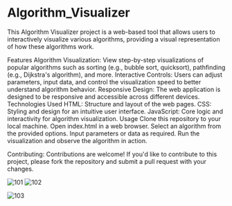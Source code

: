 # Algorithm_Visualizer

This Algorithm Visualizer project is a web-based tool that allows users to interactively visualize various algorithms, providing a visual representation of how these algorithms work.

Features
Algorithm Visualization: View step-by-step visualizations of popular algorithms such as sorting (e.g., bubble sort, quicksort), pathfinding (e.g., Dijkstra's algorithm), and more.
Interactive Controls: Users can adjust parameters, input data, and control the visualization speed to better understand algorithm behavior.
Responsive Design: The web application is designed to be responsive and accessible across different devices.
Technologies Used
HTML: Structure and layout of the web pages.
CSS: Styling and design for an intuitive user interface.
JavaScript: Core logic and interactivity for algorithm visualization.
Usage
Clone this repository to your local machine.
Open index.html in a web browser.
Select an algorithm from the provided options.
Input parameters or data as required.
Run the visualization and observe the algorithm in action.


Contributing:
Contributions are welcome! If you'd like to contribute to this project, please fork the repository and submit a pull request with your changes.

![101](https://github.com/Aashiparihar07/Algorithm_Visualizer/assets/115942226/7417f289-1a3c-41b0-b30b-43d8211287c6)
![102](https://github.com/Aashiparihar07/Algorithm_Visualizer/assets/115942226/b4c94aec-37bd-40f6-8691-9eb1c7c1a2db)


![103](https://github.com/Aashiparihar07/Algorithm_Visualizer/assets/115942226/f4a8ac2e-f40e-4e1c-a679-00f7a9e0c6c3)
